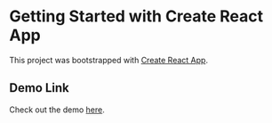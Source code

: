 # Getting Started with Create React App

This project was bootstrapped with [Create React App](https://github.com/facebook/create-react-app).

## Demo Link

Check out the demo [here](https://pro-gram-mer.github.io/admin-pro/).

